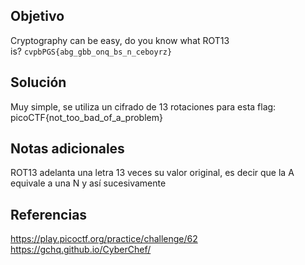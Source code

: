 ## Objetivo
Cryptography can be easy, do you know what ROT13 is? `cvpbPGS{abg_gbb_onq_bs_n_ceboyrz}`
## Solución 
Muy simple, se utiliza un cifrado de 13 rotaciones para esta flag:
picoCTF{not_too_bad_of_a_problem}
## Notas adicionales
ROT13 adelanta una letra 13 veces su valor original, es decir que la A equivale a una N y así sucesivamente
## Referencias
https://play.picoctf.org/practice/challenge/62
https://gchq.github.io/CyberChef/